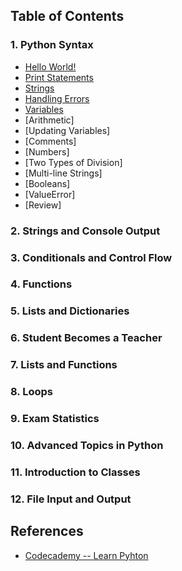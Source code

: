 ## Table of Contents

### 1. Python Syntax
* [Hello World!](https://github.com/JuliaTorrejon/Learn-Python/blob/master/src/Python_Syntax/Hello_World!.md)
* [Print Statements](https://github.com/JuliaTorrejon/Learn-Python/blob/master/src/Python_Syntax/Print_Statements.md)
* [Strings](https://github.com/JuliaTorrejon/Learn-Python/blob/master/src/Python_Syntax/Strings.md)
* [Handling Errors](https://github.com/JuliaTorrejon/Learn-Python/blob/master/src/Python_Syntax/Handling_Errors.md)
* [Variables](https://github.com/JuliaTorrejon/Learn-Python/blob/master/src/Python_Syntax/Variables.md) 
* [Arithmetic]
* [Updating Variables]
* [Comments]
* [Numbers]
* [Two Types of Division]
* [Multi-line Strings]
* [Booleans]
* [ValueError]
* [Review]

### 2. Strings and Console Output

### 3. Conditionals and Control Flow

### 4. Functions

### 5. Lists and Dictionaries

### 6. Student Becomes a Teacher

### 7. Lists and Functions

### 8. Loops

### 9. Exam Statistics

### 10. Advanced Topics in Python

### 11. Introduction to Classes

### 12. File Input and Output



## References

* [Codecademy -- Learn Pyhton](https://www.codecademy.com/courses/learn-python)
